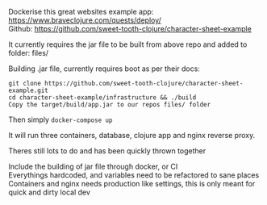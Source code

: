 Dockerise this great websites example app: https://www.braveclojure.com/quests/deploy/  
Github: https://github.com/sweet-tooth-clojure/character-sheet-example  

It currently requires the jar file to be built from above repo and added to folder: files/  

Building .jar file, currently requires boot as per their docs:

```
git clone https://github.com/sweet-tooth-clojure/character-sheet-example.git
cd character-sheet-example/infrastructure && ./build
Copy the target/build/app.jar to our repos files/ folder
```

Then simply `docker-compose up`  

It will run three containers, database, clojure app and nginx reverse proxy.  

Theres still lots to do and has been quickly thrown together  
  
Include the building of jar file through docker, or CI  
Everythings hardcoded, and variables need to be refactored to sane places  
Containers and nginx needs production like settings, this is only meant for quick and dirty local dev  
 
